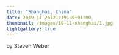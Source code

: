 ```yaml
---
title: "Shanghai, China"
date: 2019-11-26T21:19:39+01:00
thumbnail: /images/19-11-shanghai/1.jpg
lightgallery: true
---
```

by Steven Weber